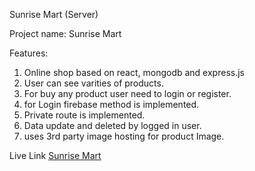 
Sunrise Mart (Server)

Project name: Sunrise Mart

Features:

1. Online shop based on react, mongodb and express.js
2. User can see varities of products.
3. For buy any product user need to login or register.
4. for Login firebase method is implemented.
5. Private route is implemented.
6. Data update and deleted by logged in user.
7. uses 3rd party image hosting for product Image.

Live Link [Sunrise Mart](https://sunrise-mart.netlify.app/)
